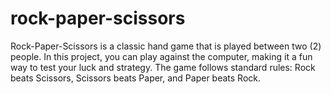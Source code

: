 # rock-paper-scissors
Rock-Paper-Scissors is a classic hand game that is played between two (2) people. In this project, you can play against the computer, making it a fun way to test your luck and strategy. The game follows standard rules: Rock beats Scissors, Scissors beats Paper, and Paper beats Rock.
